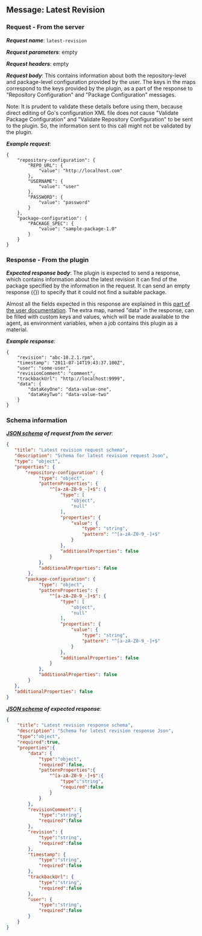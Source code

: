 ## Message: Latest Revision
 
### Request - From the server

***Request name***: ```latest-revision```

***Request parameters***: empty

***Request headers***: empty

***Request body***: This contains information about both the repository-level and package-level configuration provided by the user. The keys in the maps correspond to the keys provided by the plugin, as a part of the response to "Repository Configuration" and "Package Configuration" messages.

Note: It is prudent to validate these details before using them, because direct editing of Go's configuration XML file does not cause "Validate Package Configuration" and "Validate Repository Configuration" to be sent to the plugin. So, the information sent to this call might not be validated by the plugin.

***Example request***:
```{json}
{
    "repository-configuration": {
        "REPO_URL": {
            "value": "http://localhost.com"
        },
        "USERNAME": {
            "value": "user"
        },
        "PASSWORD": {
            "value": "password"
        }
    },
    "package-configuration": {
        "PACKAGE_SPEC": {
            "value": "sample-package-1.0"
        }
    }
}
```

### Response - From the plugin

***Expected response body***: The plugin is expected to send a response, which contains information about the latest revision it can find of the package specified by the information in the request. It can send an empty response ({}) to specify that it could not find a suitable package.

Almost all the fields expected in this response are explained in this [part of the user documentation](http://www.go.cd/documentation/user/current/extension_points/package_repository_extension.html#package-information-display). The extra map, named "data" in the response, can be filled with custom keys and values, which will be made available to the agent, as environment variables, when a job contains this plugin as a material.

***Example response***:
```{json}
{
    "revision": "abc-10.2.1.rpm",
    "timestamp": "2011-07-14T19:43:37.100Z",
    "user": "some-user",
    "revisionComment": "comment",
    "trackbackUrl": "http://localhost:9999",
    "data": {
        "dataKeyOne": "data-value-one",
        "dataKeyTwo": "data-value-two"
    }
}
```

### Schema information

***[JSON schema](http://json-schema.org) of request from the server***:
 ```json
{
    "title": "Latest revision request schema",
    "description": "Schema for latest revision request Json",
    "type": "object",
    "properties": {
        "repository-configuration": {
             "type": "object",
             "patternProperties": {
                 "^[a-zA-Z0-9_-]+$": {
                     "type": [
                         "object",
                         "null"
                     ],
                     "properties": {
                         "value": {
                             "type": "string",
                             "pattern": "^[a-zA-Z0-9_-]+$"
                         }
                     },
                     "additionalProperties": false
                 }
             },
             "additionalProperties": false
         },
        "package-configuration": {
             "type": "object",
             "patternProperties": {
                 "^[a-zA-Z0-9_-]+$": {
                     "type": [
                         "object",
                         "null"
                     ],
                     "properties": {
                         "value": {
                             "type": "string",
                             "pattern": "^[a-zA-Z0-9_-]+$"
                         }
                     },
                     "additionalProperties": false
                 }
             },
             "additionalProperties": false
         }
    },
    "additionalProperties": false
}
```

***[JSON schema](http://json-schema.org) of expected response***:
```json
{
    "title": "Latest revision response schema",
    "description": "Schema for latest revision response Json",
    "type":"object",
    "required":true,
    "properties":{
        "data": {
            "type":"object",
            "required":false,
            "patternProperties":{
                "^[a-zA-Z0-9_-]+$":{
                    "type":"string",
                    "required":false
                }
            }
        },
        "revisionComment": {
            "type":"string",
            "required":false
        },
        "revision": {
            "type":"string",
            "required":false
        },
        "timestamp": {
            "type":"string",
            "required":false
        },
        "trackbackUrl": {
            "type":"string",
            "required":false
        },
        "user": {
            "type":"string",
            "required":false
        }
    }
}
```
